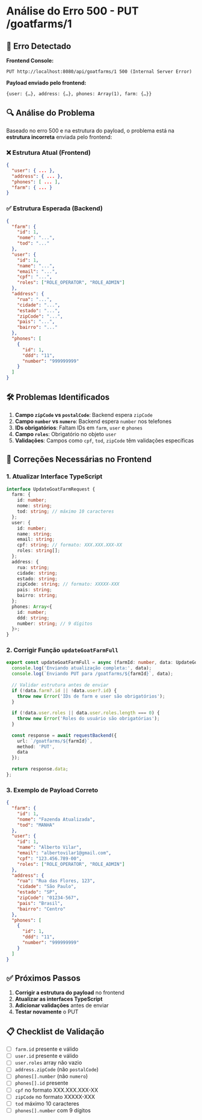 # Análise do Erro 500 - PUT /goatfarms/1

## 🚨 Erro Detectado

**Frontend Console:**
```
PUT http://localhost:8080/api/goatfarms/1 500 (Internal Server Error)
```

**Payload enviado pelo frontend:**
```
{user: {…}, address: {…}, phones: Array(1), farm: {…}}
```

## 🔍 Análise do Problema

Baseado no erro 500 e na estrutura do payload, o problema está na **estrutura incorreta** enviada pelo frontend:

### ❌ Estrutura Atual (Frontend)
```json
{
  "user": { ... },
  "address": { ... },
  "phones": [ ... ],
  "farm": { ... }
}
```

### ✅ Estrutura Esperada (Backend)
```json
{
  "farm": {
    "id": 1,
    "nome": "...",
    "tod": "..."
  },
  "user": {
    "id": 1,
    "name": "...",
    "email": "...",
    "cpf": "...",
    "roles": ["ROLE_OPERATOR", "ROLE_ADMIN"]
  },
  "address": {
    "rua": "...",
    "cidade": "...",
    "estado": "...",
    "zipCode": "...",
    "pais": "...",
    "bairro": "..."
  },
  "phones": [
    {
      "id": 1,
      "ddd": "11",
      "number": "999999999"
    }
  ]
}
```

## 🛠️ Problemas Identificados

1. **Campo `zipCode` vs `postalCode`**: Backend espera `zipCode`
2. **Campo `number` vs `numero`**: Backend espera `number` nos telefones
3. **IDs obrigatórios**: Faltam IDs em `farm`, `user` e `phones`
4. **Campo `roles`**: Obrigatório no objeto `user`
5. **Validações**: Campos como `cpf`, `tod`, `zipCode` têm validações específicas

## 🔧 Correções Necessárias no Frontend

### 1. Atualizar Interface TypeScript
```typescript
interface UpdateGoatFarmRequest {
  farm: {
    id: number;
    nome: string;
    tod: string; // máximo 10 caracteres
  };
  user: {
    id: number;
    name: string;
    email: string;
    cpf: string; // formato: XXX.XXX.XXX-XX
    roles: string[];
  };
  address: {
    rua: string;
    cidade: string;
    estado: string;
    zipCode: string; // formato: XXXXX-XXX
    pais: string;
    bairro: string;
  };
  phones: Array<{
    id: number;
    ddd: string;
    number: string; // 9 dígitos
  }>;
}
```

### 2. Corrigir Função `updateGoatFarmFull`
```typescript
export const updateGoatFarmFull = async (farmId: number, data: UpdateGoatFarmRequest): Promise<GoatFarmResponse> => {
  console.log('Enviando atualização completa:', data);
  console.log(`Enviando PUT para /goatfarms/${farmId}`, data);
  
  // Validar estrutura antes de enviar
  if (!data.farm?.id || !data.user?.id) {
    throw new Error('IDs de farm e user são obrigatórios');
  }
  
  if (!data.user.roles || data.user.roles.length === 0) {
    throw new Error('Roles do usuário são obrigatórias');
  }
  
  const response = await requestBackend({
    url: `/goatfarms/${farmId}`,
    method: 'PUT',
    data
  });
  
  return response.data;
};
```

### 3. Exemplo de Payload Correto
```json
{
  "farm": {
    "id": 1,
    "nome": "Fazenda Atualizada",
    "tod": "MANHA"
  },
  "user": {
    "id": 1,
    "name": "Alberto Vilar",
    "email": "albertovilar1@gmail.com",
    "cpf": "123.456.789-00",
    "roles": ["ROLE_OPERATOR", "ROLE_ADMIN"]
  },
  "address": {
    "rua": "Rua das Flores, 123",
    "cidade": "São Paulo",
    "estado": "SP",
    "zipCode": "01234-567",
    "pais": "Brasil",
    "bairro": "Centro"
  },
  "phones": [
    {
      "id": 1,
      "ddd": "11",
      "number": "999999999"
    }
  ]
}
```

## ✅ Próximos Passos

1. **Corrigir a estrutura do payload** no frontend
2. **Atualizar as interfaces TypeScript**
3. **Adicionar validações** antes de enviar
4. **Testar novamente** o PUT

## 📋 Checklist de Validação

- [ ] `farm.id` presente e válido
- [ ] `user.id` presente e válido
- [ ] `user.roles` array não vazio
- [ ] `address.zipCode` (não `postalCode`)
- [ ] `phones[].number` (não `numero`)
- [ ] `phones[].id` presente
- [ ] `cpf` no formato XXX.XXX.XXX-XX
- [ ] `zipCode` no formato XXXXX-XXX
- [ ] `tod` máximo 10 caracteres
- [ ] `phones[].number` com 9 dígitos